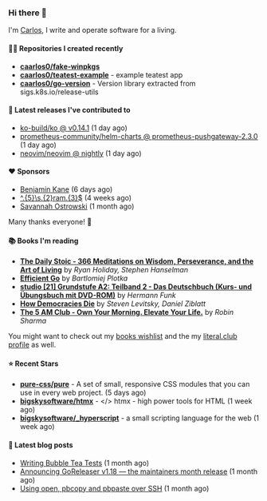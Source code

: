 ### Hi there 👋

I'm [Carlos](https://caarlos0.dev), I write and operate software for a living.

#### 👨‍💻 Repositories I created recently
- **[caarlos0/fake-winpkgs](https://github.com/caarlos0/fake-winpkgs)**
- **[caarlos0/teatest-example](https://github.com/caarlos0/teatest-example)** - example teatest app
- **[caarlos0/go-version](https://github.com/caarlos0/go-version)** - Version library extracted from sigs.k8s.io/release-utils

#### 🚀 Latest releases I've contributed to


- [ko-build/ko @ v0.14.1](https://github.com/ko-build/ko/releases/tag/v0.14.1) (1 day ago)
- [prometheus-community/helm-charts @ prometheus-pushgateway-2.3.0](https://github.com/prometheus-community/helm-charts/releases/tag/prometheus-pushgateway-2.3.0) (1 day ago)
- [neovim/neovim @ nightly](https://github.com/neovim/neovim/releases/tag/nightly) (1 day ago)

#### ❤️ Sponsors
- [Benjamin Kane](https://github.com/bbkane) (6 days ago)
- [^.{5}\s.{2}ram.{3}$](https://github.com/umatare5) (4 weeks ago)
- [Savannah Ostrowski](https://github.com/savannahostrowski) (1 month ago)

Many thanks everyone! 🙏

#### 📚 Books I'm reading
- **[The Daily Stoic - 366 Meditations on Wisdom, Perseverance, and the Art of Living](https://literal.club/caarlos0/book/the-daily-stoic-lbfbd)** by _Ryan Holiday, Stephen Hanselman_
- **[Efficient Go](https://literal.club/caarlos0/book/bartlomiej-plotka-efficient-go-h2xgm)** by _Bartlomiej Plotka_
- **[studio [21] Grundstufe A2: Teilband 2 - Das Deutschbuch (Kurs- und Übungsbuch mit DVD-ROM)](https://literal.club/caarlos0/book/hermann-funk-studio-21-grundstufe-a2-teilband-2-das-deutschbuch-kurs-und-ubungsbuch-mit-dvd-rom-9zuoy)** by _Hermann Funk_
- **[How Democracies Die](https://literal.club/caarlos0/book/how-democracies-die-5395k)** by _Steven Levitsky, Daniel Ziblatt_
- **[The 5 AM Club - Own Your Morning. Elevate Your Life.](https://literal.club/caarlos0/book/robin-sharma-the-5-am-club-nfkmj)** by _Robin Sharma_

You might want to check out my [books
wishlist](https://www.amazon.com.br/hz/wishlist/ls/EB8P7VS717SV) and the my
[literal.club profile](https://literal.club/caarlos0) as well.

#### ⭐ Recent Stars
- **[pure-css/pure](https://github.com/pure-css/pure)** - A set of small, responsive CSS modules that you can use in every web project. (5 days ago)
- **[bigskysoftware/htmx](https://github.com/bigskysoftware/htmx)** - </> htmx - high power tools for HTML (1 week ago)
- **[bigskysoftware/_hyperscript](https://github.com/bigskysoftware/_hyperscript)** - a small scripting language for the web (1 week ago)

#### 📄 Latest blog posts
- [Writing Bubble Tea Tests](https://carlosbecker.com/posts/teatest/) (1 month ago)
- [Announcing GoReleaser v1.18 — the maintainers month release](https://carlosbecker.com/posts/goreleaser-v1.18/) (1 month ago)
- [Using open, pbcopy and pbpaste over SSH](https://carlosbecker.com/posts/pbcopy-pbpaste-open-ssh/) (1 month ago)
